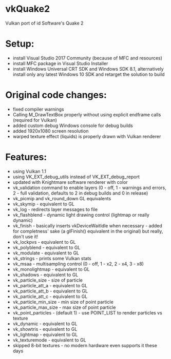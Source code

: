 # vkQuake2
Vulkan port of id Software's Quake 2

Setup:
===
- install Visual Studio 2017 Community (because of MFC and resources)
- install MFC package in Visual Studio Installer
- install Windows Universal CRT SDK and Windows SDK 8.1, alternatively install only any latest Windows 10 SDK and retarget the solution to build

Original code changes:
===
- fixed compiler warnings
- Calling M_DrawTextBox properly without using explicit endframe calls (required for Vulkan)
- added custom debug Windows console for debug builds
- added 1920x1080 screen resolution
- warped texture effect (liquids) is properly drawn with Vulkan renderer

Features:
===
- using Vulkan 1.1
- using VK_EXT_debug_utils instead of VK_EXT_debug_report
- updated with Knightmare software renderer with color
- vk_validation command to enable layers (0 - off, 1 - warnings and errors, 2 - full validation, defaults to 2 in debug builds and 0 in release)
- vk_picmip and vk_round_down GL equivalents
- vk_skymip - equivalent to GL
- vk_log - redirects layer messages to file
- vk_flashblend - dynamic light drawing control (lightmap or really dynamic)
- vk_finish - basically inserts vkDeviceWaitIdle when necessary - added for completness' sake (a glFinish() equivalent in the original) but really, don't use it!
- vk_lockpvs - equivalent to GL
- vk_polyblend - equivalent to GL
- vk_modulate - equivalent to GL
- vk_strings - prints some Vulkan stats
- vk_msaa - multisampling control (0 - off, 1 - x2, 2 - x4, 3 - x8)
- vk_monolightmap - equivalent to GL
- vk_shadows - equivalent to GL
- vk_particle_size - size of particle
- vk_particle_att_a - equivalent to GL
- vk_particle_att_b - equivalent to GL
- vk_particle_att_c - equivalent to GL
- vk_particle_min_size - min size of point particle
- vk_particle_max_size - max size of point particle
- vk_point_particles - (default 1) - use POINT_LIST to render particles vs texture
- vk_dynamic - equivalent to GL
- vk_showtris - equivalent to GL
- vk_lightmap - equivalent to GL
- vk_texturemode - equivalent to GL
- skipped 8-bit textures - no modern hardware even supports it these days